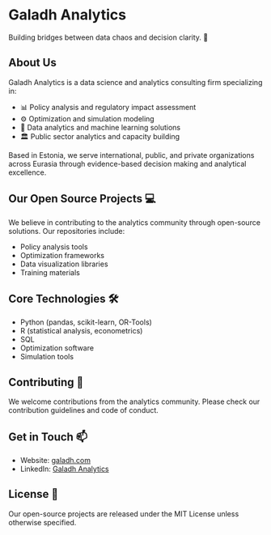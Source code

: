 # Galadh Analytics

Building bridges between data chaos and decision clarity. 🔮

## About Us

Galadh Analytics is a data science and analytics consulting firm specializing in:
- 📊 Policy analysis and regulatory impact assessment
- ⚙️ Optimization and simulation modeling
- 🤖 Data analytics and machine learning solutions
- 🏛️ Public sector analytics and capacity building

Based in Estonia, we serve international, public, and private organizations across Eurasia through evidence-based decision making and analytical excellence.

## Our Open Source Projects 💻

We believe in contributing to the analytics community through open-source solutions. Our repositories include:
- Policy analysis tools
- Optimization frameworks
- Data visualization libraries
- Training materials

## Core Technologies 🛠️

- Python (pandas, scikit-learn, OR-Tools)
- R (statistical analysis, econometrics)
- SQL
- Optimization software
- Simulation tools

## Contributing 🤝

We welcome contributions from the analytics community. Please check our contribution guidelines and code of conduct.

## Get in Touch 📫

- Website: [galadh.com](https://galadh.com)
- LinkedIn: [Galadh Analytics](https://www.linkedin.com/company/galadh-analytics)

## License 📄

Our open-source projects are released under the MIT License unless otherwise specified.
